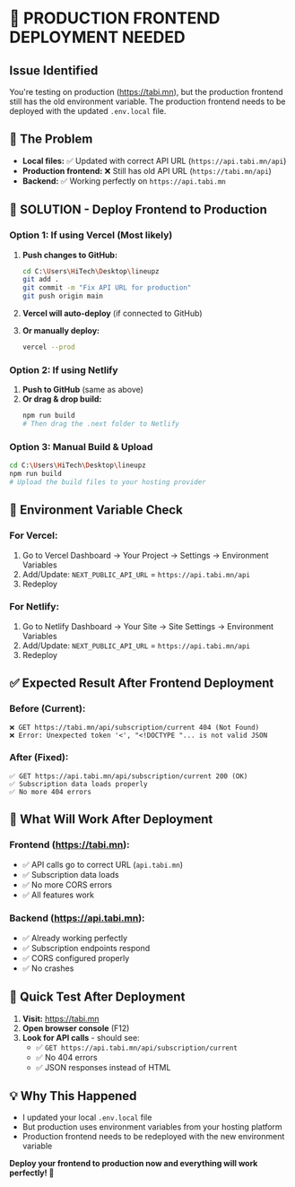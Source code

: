 # 🚀 PRODUCTION FRONTEND DEPLOYMENT NEEDED

## **Issue Identified**
You're testing on production (https://tabi.mn), but the production frontend still has the old environment variable. The production frontend needs to be deployed with the updated `.env.local` file.

## **🎯 The Problem**
- **Local files:** ✅ Updated with correct API URL (`https://api.tabi.mn/api`)
- **Production frontend:** ❌ Still has old API URL (`https://tabi.mn/api`)
- **Backend:** ✅ Working perfectly on `https://api.tabi.mn`

## **🚀 SOLUTION - Deploy Frontend to Production**

### **Option 1: If using Vercel (Most likely)**
1. **Push changes to GitHub:**
   ```bash
   cd C:\Users\HiTech\Desktop\lineupz
   git add .
   git commit -m "Fix API URL for production"
   git push origin main
   ```

2. **Vercel will auto-deploy** (if connected to GitHub)

3. **Or manually deploy:**
   ```bash
   vercel --prod
   ```

### **Option 2: If using Netlify**
1. **Push to GitHub** (same as above)
2. **Or drag & drop build:**
   ```bash
   npm run build
   # Then drag the .next folder to Netlify
   ```

### **Option 3: Manual Build & Upload**
```bash
cd C:\Users\HiTech\Desktop\lineupz
npm run build
# Upload the build files to your hosting provider
```

## **🔧 Environment Variable Check**

### **For Vercel:**
1. Go to Vercel Dashboard → Your Project → Settings → Environment Variables
2. Add/Update: `NEXT_PUBLIC_API_URL` = `https://api.tabi.mn/api`
3. Redeploy

### **For Netlify:**
1. Go to Netlify Dashboard → Your Site → Site Settings → Environment Variables
2. Add/Update: `NEXT_PUBLIC_API_URL` = `https://api.tabi.mn/api`
3. Redeploy

## **✅ Expected Result After Frontend Deployment**

### **Before (Current):**
```
❌ GET https://tabi.mn/api/subscription/current 404 (Not Found)
❌ Error: Unexpected token '<', "<!DOCTYPE "... is not valid JSON
```

### **After (Fixed):**
```
✅ GET https://api.tabi.mn/api/subscription/current 200 (OK)
✅ Subscription data loads properly
✅ No more 404 errors
```

## **🎉 What Will Work After Deployment**

### **Frontend (https://tabi.mn):**
- ✅ API calls go to correct URL (`api.tabi.mn`)
- ✅ Subscription data loads
- ✅ No more CORS errors
- ✅ All features work

### **Backend (https://api.tabi.mn):**
- ✅ Already working perfectly
- ✅ Subscription endpoints respond
- ✅ CORS configured properly
- ✅ No crashes

## **🚀 Quick Test After Deployment**

1. **Visit:** https://tabi.mn
2. **Open browser console** (F12)
3. **Look for API calls** - should see:
   - ✅ `GET https://api.tabi.mn/api/subscription/current`
   - ✅ No 404 errors
   - ✅ JSON responses instead of HTML

## **💡 Why This Happened**
- I updated your local `.env.local` file
- But production uses environment variables from your hosting platform
- Production frontend needs to be redeployed with the new environment variable

**Deploy your frontend to production now and everything will work perfectly! 🚀**
